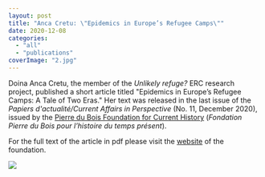 ```yaml
---
layout: post
title: "Anca Cretu: \"Epidemics in Europe’s Refugee Camps\""
date: 2020-12-08
categories: 
  - "all"
  - "publications"
coverImage: "2.jpg"
---
```


Doina Anca Cretu, the member of the _Unlikely refuge?_ ERC research project, published a short article titled "Epidemics in Europe’s Refugee Camps: A Tale of Two Eras." Her text was released in the last issue of the _Papiers d'actualité/Current Affairs in Perspective_ (No. 11, December 2020), issued by the [Pierre du Bois Foundation for Current History](http://www.fondation-pierredubois.ch/) (_Fondation Pierre du Bois pour l’histoire du temps présent_).

For the full text of the article in pdf please visit the [website](http://www.fondation-pierredubois.ch/wp-content/uploads/2020/12/2020-no11-Cretu-5.pdf) of the foundation.

![](/assets/images/2-1024x536.jpg)
